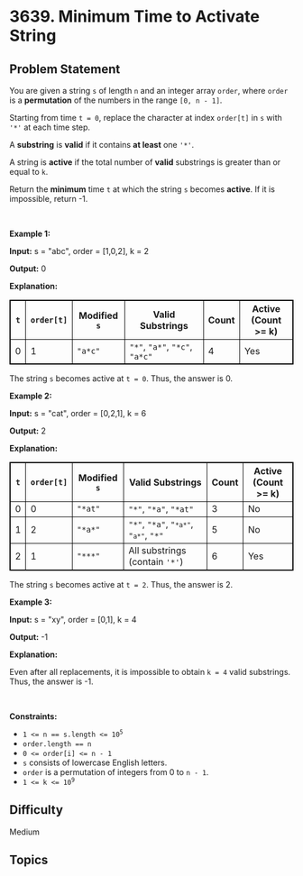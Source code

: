 # 3639. Minimum Time to Activate String

## Problem Statement
<p>You are given a string <code>s</code> of length <code>n</code> and an integer array <code>order</code>, where <code>order</code> is a <strong><span data-keyword="permutation">permutation</span></strong> of the numbers in the range <code>[0, n - 1]</code>.</p>

<p>Starting from time <code>t = 0</code>, replace the character at index <code>order[t]</code> in <code>s</code> with <code>&#39;*&#39;</code> at each time step.</p>

<p>A <strong><span data-keyword="substring-nonempty">substring</span></strong> is <strong>valid</strong> if it contains <strong>at least</strong> one <code>&#39;*&#39;</code>.</p>

<p>A string is <strong>active</strong> if the total number of <strong>valid</strong> substrings is greater than or equal to <code>k</code>.</p>

<p>Return the <strong>minimum</strong> time <code>t</code> at which the string <code>s</code> becomes <strong>active</strong>. If it is impossible, return -1.</p>

<p>&nbsp;</p>
<p><strong class="example">Example 1:</strong></p>

<div class="example-block">
<p><strong>Input:</strong> <span class="example-io">s = &quot;abc&quot;, order = [1,0,2], k = 2</span></p>

<p><strong>Output:</strong> <span class="example-io">0</span></p>

<p><strong>Explanation:</strong></p>

<table style="border: 1px solid black;">
	<thead>
		<tr>
			<th style="border: 1px solid black;"><code>t</code></th>
			<th style="border: 1px solid black;"><code>order[t]</code></th>
			<th style="border: 1px solid black;">Modified <code>s</code></th>
			<th style="border: 1px solid black;">Valid Substrings</th>
			<th style="border: 1px solid black;">Count</th>
			<th style="border: 1px solid black;">Active<br />
			(Count &gt;= k)</th>
		</tr>
	</thead>
	<tbody>
		<tr>
			<td style="border: 1px solid black;">0</td>
			<td style="border: 1px solid black;">1</td>
			<td style="border: 1px solid black;"><code>&quot;a*c&quot;</code></td>
			<td style="border: 1px solid black;"><code>&quot;*&quot;</code>, <code>&quot;a*&quot;</code>, <code>&quot;*c&quot;</code>, <code>&quot;a*c&quot;</code></td>
			<td style="border: 1px solid black;">4</td>
			<td style="border: 1px solid black;">Yes</td>
		</tr>
	</tbody>
</table>

<p>The string <code>s</code> becomes active at <code>t = 0</code>. Thus, the answer is 0.</p>
</div>

<p><strong class="example">Example 2:</strong></p>

<div class="example-block">
<p><strong>Input:</strong> <span class="example-io">s = &quot;cat&quot;, order = [0,2,1], k = 6</span></p>

<p><strong>Output:</strong> <span class="example-io">2</span></p>

<p><strong>Explanation:</strong></p>

<table style="border: 1px solid black;">
	<thead>
		<tr>
			<th style="border: 1px solid black;"><code>t</code></th>
			<th style="border: 1px solid black;"><code>order[t]</code></th>
			<th style="border: 1px solid black;">Modified <code>s</code></th>
			<th style="border: 1px solid black;">Valid Substrings</th>
			<th style="border: 1px solid black;">Count</th>
			<th style="border: 1px solid black;">Active<br />
			(Count &gt;= k)</th>
		</tr>
	</thead>
	<tbody>
		<tr>
			<td style="border: 1px solid black;">0</td>
			<td style="border: 1px solid black;">0</td>
			<td style="border: 1px solid black;"><code>&quot;*at&quot;</code></td>
			<td style="border: 1px solid black;"><code>&quot;*&quot;</code>, <code>&quot;*a&quot;</code>, <code>&quot;*at&quot;</code></td>
			<td style="border: 1px solid black;">3</td>
			<td style="border: 1px solid black;">No</td>
		</tr>
		<tr>
			<td style="border: 1px solid black;">1</td>
			<td style="border: 1px solid black;">2</td>
			<td style="border: 1px solid black;"><code>&quot;*a*&quot;</code></td>
			<td style="border: 1px solid black;"><code>&quot;*&quot;</code>, <code>&quot;*a&quot;</code>, <code>&quot;<code inline="">*a*&quot;</code></code>, <code>&quot;<code inline="">a*&quot;</code></code>, <code>&quot;*&quot;</code></td>
			<td style="border: 1px solid black;">5</td>
			<td style="border: 1px solid black;">No</td>
		</tr>
		<tr>
			<td style="border: 1px solid black;">2</td>
			<td style="border: 1px solid black;">1</td>
			<td style="border: 1px solid black;"><code>&quot;***&quot;</code></td>
			<td style="border: 1px solid black;">All substrings (contain <code>&#39;*&#39;</code>)</td>
			<td style="border: 1px solid black;">6</td>
			<td style="border: 1px solid black;">Yes</td>
		</tr>
	</tbody>
</table>

<p>The string <code>s</code> becomes active at <code>t = 2</code>. Thus, the answer is 2.</p>
</div>

<p><strong class="example">Example 3:</strong></p>

<div class="example-block">
<p><strong>Input:</strong> <span class="example-io">s = &quot;xy&quot;, order = [0,1], k = 4</span></p>

<p><strong>Output:</strong> <span class="example-io">-1</span></p>

<p><strong>Explanation:</strong></p>

<p>Even after all replacements, it is impossible to obtain <code>k = 4</code> valid substrings. Thus, the answer is -1.</p>
</div>

<p>&nbsp;</p>
<p><strong>Constraints:</strong></p>

<ul>
	<li><code>1 &lt;= n == s.length &lt;= 10<sup>5</sup></code></li>
	<li><code>order.length == n</code></li>
	<li><code>0 &lt;= order[i] &lt;= n - 1</code></li>
	<li><code>s</code> consists of lowercase English letters.</li>
	<li><code>order</code> is a permutation of integers from 0 to <code>n - 1</code>.</li>
	<li><code>1 &lt;= k &lt;= 10<sup>9</sup></code></li>
</ul>


## Difficulty
Medium

## Topics

